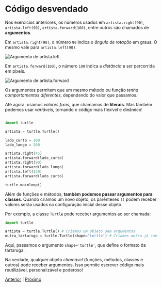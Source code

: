 # Código desvendado

Nos exercícios anteriores, os números usados em ```artista.right(90)```,
```artista.left(90)```, ```artista.forward(100)```, entre outros são chamados
de **argumentos**. 

Em ```artista.right(90)```, o número `90` indica o *ângulo de rotação* em
graus. O mesmo vale para ```artista.left(90)```.

![Argumento de artista.left](07_kareto_right_left_argumento.png)

Em ```artista.forward(100)```, o número `100` indica a *distância* a ser
percorrida em pixels. 

![Argumento de artista.forward](07_kareto_forward_argumento.png)

Os argumentos permitem que um mesmo método ou função *tenha comportamentos 
diferentes*, dependendo do valor que passamos.

Até agora, usamos *valores fixos*, que chamamos de **literais**. Mas também
podemos usar *variáveis*, tornando o código mais flexível e dinâmico!

```python

import turtle

artista = turtle.Turtle()

lado_curto = 100
lado_longo = 200

artista.right(45)
artista.forward(lado_curto)
artista.right(90)
artista.forward(lado_longo)
artista.left(120)
artista.forward(lado_curto)

turtle.mainloop()
```

Além de funções e métodos, **também podemos passar argumentos para classes**. 
Quando criamos um novo objeto, os parênteses `()` podem receber valores serão
usados na configuração inicial desse objeto.

Por exemplo, a classe `Turtle` pode receber argumentos ao ser chamada:

```python
import turtle

artista = turtle.Turtle() # Criamos um objeto sem argumentos
outra_tartaruga = turtle.Turtle(shape='turtle') # Criamos outra já com formato específico
```

Aqui, passamos o argumento `shape='turtle'`, que define o formato da tartaruga.

Na verdade, qualquer objeto *chamável* (funções, métodos, classes e outros)
pode receber argumentos. Isso permite escrever código mais reutilizável, 
personalizável e poderoso! 


[Anterior](07_plaquinha.md) | [Próximo](08_desafio.md)
